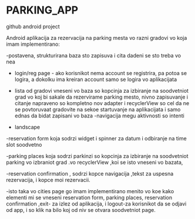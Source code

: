# PARKING_APP
github android project

Android aplikacija za rezervacija na parking mesta vo razni gradovi vo koja imam implementirano:


-postavena, strukturirana baza sto zapisuva i cita dadeni se sto treba vo nea



- login/reg page - ako korisnikot nema account se registrira, pa potoa se logira, a dokolku ima kreiran account samo se logira vo aplikacijata



- lista od gradovi vneseni vo baza so kopcinja za izbiranje na soodvetniot grad vo koj bi sakale da rezervirame parking mesto, nivno zapisuvanje i citanje napraveno so kompletno nov adapter i recyclerView so cel da ne se povtoruvaat gradovite na sekoe startuvanje na aplikacijata i samo ednas da bidat zapisani vo baza
-navigacija megu aktivnosti so intenti


- landscape


-reservation form koja sodrzi widget i spinner za datum i odbiranje na time slot soodvetno


-parking places koja sodrzi parkinzi so kopcinja za izbiranje na soodvetniot parking  vo izbraniot grad .vo recyclerView ,koi se isto vneseni vo bazata,


-reservation confirmation , sodrzi kopce navigacija ,tekst za uspesna rezervacija, i kopce moi rezervacii.



-isto taka vo cities page go imam implementirano menito vo koe kako elementi mi se vneseni reservation form, parking places, reservation confirmation ,exit- za izlez od aplikacija, i logout-za korisnikot da se odjavi od app, i so klik na bilo koj od niv se otvara soodvetniot page.

